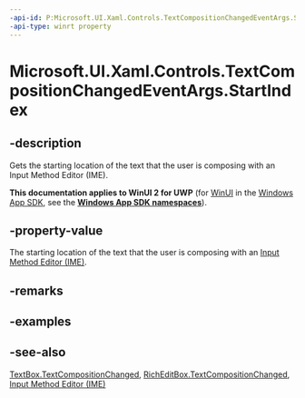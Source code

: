 ```yaml
---
-api-id: P:Microsoft.UI.Xaml.Controls.TextCompositionChangedEventArgs.StartIndex
-api-type: winrt property
---
```


<!-- Property syntax
public int StartIndex { get; }
-->

# Microsoft.UI.Xaml.Controls.TextCompositionChangedEventArgs.StartIndex

## -description
Gets the starting location of the text that the user is composing with an Input Method Editor (IME).

**This documentation applies to WinUI 2 for UWP** (for [WinUI](/windows/apps/winui/winui3/) in the [Windows App SDK](/windows/apps/windows-app-sdk/), see the **[Windows App SDK namespaces](/windows/windows-app-sdk/api/winrt/)**).

## -property-value
The starting location of the text that the user is composing with an [Input Method Editor (IME)](/previous-versions/windows/apps/hh967427(v=win.10)).

## -remarks

## -examples

## -see-also
[TextBox.TextCompositionChanged](textbox_textcompositionchanged.md), [RichEditBox.TextCompositionChanged](richeditbox_textcompositionchanged.md), [Input Method Editor (IME)](/previous-versions/windows/apps/hh967427(v=win.10))

